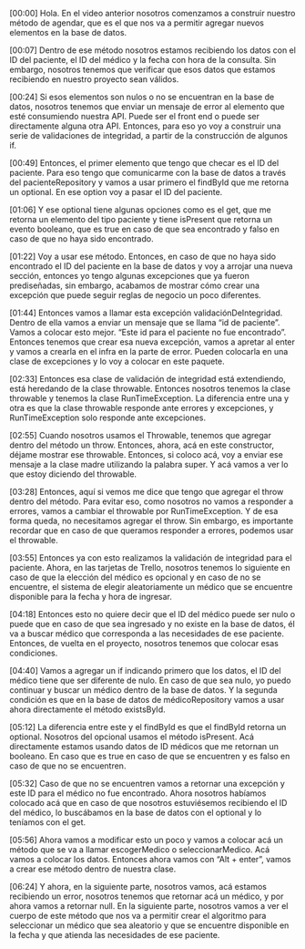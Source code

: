 [00:00] Hola. En el video anterior nosotros comenzamos a construir nuestro método de agendar, que es el que nos va a permitir agregar nuevos elementos en la base de datos.

[00:07] Dentro de ese método nosotros estamos recibiendo los datos con el ID del paciente, el ID del médico y la fecha con hora de la consulta. Sin embargo, nosotros tenemos que verificar que esos datos que estamos recibiendo en nuestro proyecto sean válidos.

[00:24] Si esos elementos son nulos o no se encuentran en la base de datos, nosotros tenemos que enviar un mensaje de error al elemento que esté consumiendo nuestra API. Puede ser el front end o puede ser directamente alguna otra API. Entonces, para eso yo voy a construir una serie de validaciones de integridad, a partir de la construcción de algunos if.

[00:49] Entonces, el primer elemento que tengo que checar es el ID del paciente. Para eso tengo que comunicarme con la base de datos a través del pacienteRepository y vamos a usar primero el findById que me retorna un optional. En ese option voy a pasar el ID del paciente.

[01:06] Y ese optional tiene algunas opciones como es el get, que me retorna un elemento del tipo paciente y tiene isPresent que retorna un evento booleano, que es true en caso de que sea encontrado y falso en caso de que no haya sido encontrado.

[01:22] Voy a usar ese método. Entonces, en caso de que no haya sido encontrado el ID del paciente en la base de datos y voy a arrojar una nueva sección, entonces yo tengo algunas excepciones que ya fueron prediseñadas, sin embargo, acabamos de mostrar cómo crear una excepción que puede seguir reglas de negocio un poco diferentes.

[01:44] Entonces vamos a llamar esta excepción validaciónDeIntegridad. Dentro de ella vamos a enviar un mensaje que se llama “id de paciente”. Vamos a colocar esto mejor. “Este id para el paciente no fue encontrado”. Entonces tenemos que crear esa nueva excepción, vamos a apretar al enter y vamos a crearla en el infra en la parte de error. Pueden colocarla en una clase de excepciones y lo voy a colocar en este paquete.

[02:33] Entonces esa clase de validación de integridad está extendiendo, está heredando de la clase throwable. Entonces nosotros tenemos la clase throwable y tenemos la clase RunTimeException. La diferencia entre una y otra es que la clase throwable responde ante errores y excepciones, y RunTimeException solo responde ante excepciones.

[02:55] Cuando nosotros usamos el Throwable, tenemos que agregar dentro del método un throw. Entonces, ahora, acá en este constructor, déjame mostrar ese throwable. Entonces, si coloco acá, voy a enviar ese mensaje a la clase madre utilizando la palabra super. Y acá vamos a ver lo que estoy diciendo del throwable.

[03:28] Entonces, aquí si vemos me dice que tengo que agregar el throw dentro del método. Para evitar eso, como nosotros no vamos a responder a errores, vamos a cambiar el throwable por RunTimeException. Y de esa forma queda, no necesitamos agregar el throw. Sin embargo, es importante recordar que en caso de que queramos responder a errores, podemos usar el throwable.

[03:55] Entonces ya con esto realizamos la validación de integridad para el paciente. Ahora, en las tarjetas de Trello, nosotros tenemos lo siguiente en caso de que la elección del médico es opcional y en caso de no se encuentre, el sistema de elegir aleatoriamente un médico que se encuentre disponible para la fecha y hora de ingresar.

[04:18] Entonces esto no quiere decir que el ID del médico puede ser nulo o puede que en caso de que sea ingresado y no existe en la base de datos, él va a buscar médico que corresponda a las necesidades de ese paciente. Entonces, de vuelta en el proyecto, nosotros tenemos que colocar esas condiciones.

[04:40] Vamos a agregar un if indicando primero que los datos, el ID del médico tiene que ser diferente de nulo. En caso de que sea nulo, yo puedo continuar y buscar un médico dentro de la base de datos. Y la segunda condición es que en la base de datos de médicoRepository vamos a usar ahora directamente el método existsById.

[05:12] La diferencia entre este y el findById es que el findById retorna un optional. Nosotros del opcional usamos el método isPresent. Acá directamente estamos usando datos de ID médicos que me retornan un booleano. En caso que es true en caso de que se encuentren y es falso en caso de que no se encuentren.

[05:32] Caso de que no se encuentren vamos a retornar una excepción y este ID para el médico no fue encontrado. Ahora nosotros habíamos colocado acá que en caso de que nosotros estuviésemos recibiendo el ID del médico, lo buscábamos en la base de datos con el optional y lo teníamos con el get.

[05:56] Ahora vamos a modificar esto un poco y vamos a colocar acá un método que se va a llamar escogerMedico o seleccionarMedico. Acá vamos a colocar los datos. Entonces ahora vamos con “Alt + enter”, vamos a crear ese método dentro de nuestra clase.

[06:24] Y ahora, en la siguiente parte, nosotros vamos, acá estamos recibiendo un error, nosotros tenemos que retornar acá un médico, y por ahora vamos a retornar null. En la siguiente parte, nosotros vamos a ver el cuerpo de este método que nos va a permitir crear el algoritmo para seleccionar un médico que sea aleatorio y que se encuentre disponible en la fecha y que atienda las necesidades de ese paciente.